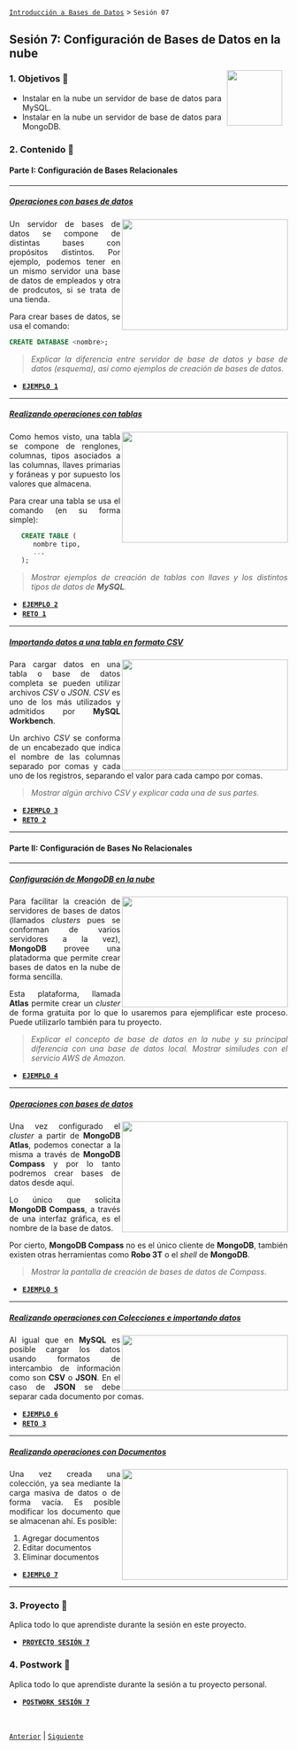 [`Introducción a Bases de Datos`](../Readme.md) > `Sesión 07`

## Sesión 7: Configuración de Bases de Datos en la nube

<img src="../imagenes/pizarron.png" align="right" height="100" width="100" hspace="10">
<div style="text-align: justify;">

### 1. Objetivos :dart: 

- Instalar en la nube un servidor de base de datos para MySQL.  
- Instalar en la nube un servidor de base de datos para MongoDB.  


### 2. Contenido :blue_book:

#### Parte I: Configuración de Bases Relacionales

---
##### <ins>Operaciones con bases de datos</ins>
<img src="imagenes/imagen1.png" align="right" height="200" width="300">

Un servidor de bases de datos se compone de distintas bases con propósitos distintos. Por ejemplo, podemos tener en un mismo servidor una base de datos de empleados y otra de prodcutos, si se trata de una tienda.

Para crear bases de datos, se usa el comando:

```sql
CREATE DATABASE <nombre>;
```

> *Explicar la diferencia entre servidor de base de datos y base de datos (esquema), así como ejemplos de creación de bases de datos.*

- [**`EJEMPLO 1`**](Ejemplo-01/Readme.md)

---
##### <ins>Realizando operaciones con tablas</ins>
<img src="imagenes/imagen2.png" align="right" height="200" width="300">

Como hemos visto, una tabla se compone de renglones, columnas, tipos asociados a las columnas, llaves primarias y foráneas y por supuesto los valores que almacena.

Para crear una tabla se usa el comando (en su forma simple):

```sql
   CREATE TABLE (
      nombre tipo,
      ...
   );
```

> *Mostrar ejemplos de creación de tablas con llaves y los distintos tipos de datos de __MySQL__.*

- [**`EJEMPLO 2`**](Ejemplo-02/Readme.md)
- [**`RETO 1`**](Reto-01/Readme.md)

---
##### <ins>Importando datos a una tabla en formato CSV</ins>
<img src="imagenes/imagen3.jpg" align="right" height="200" width="300">

Para cargar datos en una tabla o base de datos completa se pueden utilizar archivos *CSV* o *JSON*. *CSV* es uno de los más utilizados y admitidos por __MySQL Workbench__.

Un archivo *CSV* se conforma de un encabezado que indica el nombre de las columnas separado por comas y cada uno de los registros, separando el valor para cada campo por comas. 

> *Mostrar algún archivo CSV y explicar cada una de sus partes.*

- [**`EJEMPLO 3`**](Ejemplo-03/Readme.md)
- [**`RETO 2`**](Reto-02/Readme.md)

---

#### Parte II: Configuración de Bases No Relacionales

---
##### <ins>Configuración de __MongoDB__ en la nube</ins>
<img src="imagenes/imagen4.jpg" align="right" height="200" width="300">

Para facilitar la creación de servidores de bases de datos (llamados *clusters* pues se conforman de varios servidores a la vez), __MongoDB__ provee una platadorma que permite crear bases de datos en la nube de forma sencilla. 

Esta plataforma, llamada __Atlas__ permite crear un *cluster* de forma gratuita por lo que lo usaremos para ejemplificar este proceso. Puede utilizarlo también para tu proyecto.

> *Explicar el concepto de base de datos en la nube y su principal diferencia con una base de datos local. Mostrar similudes con el servicio AWS de Amazon.*

- [**`EJEMPLO 4`**](Ejemplo-04/Readme.md)

---
##### <ins>Operaciones con bases de datos</ins>
<img src="imagenes/imagen5.png" align="right" height="200" width="300">

Una vez configurado el *cluster* a partir de __MongoDB Atlas__, podemos conectar a la misma a través de __MongoDB Compass__ y por lo tanto podremos crear bases de datos desde aquí.

Lo único que solicita __MongoDB Compass__, a través de una interfaz gráfica, es el nombre de la base de datos.

Por cierto, __MongoDB Compass__ no es el único cliente de __MongoDB__, también existen otras herramientas como __Robo 3T__ o el *shell* de __MongoDB__.

> *Mostrar la pantalla de creación de bases de datos de Compass*.

- [**`EJEMPLO 5`**](Ejemplo-05/Readme.md)

---
##### <ins>Realizando operaciones con Colecciones e importando datos</ins>
<img src="imagenes/imagen6.png" align="right" height="100" width="300">

Al igual que en __MySQL__ es posible cargar los datos usando formatos de intercambio de información como son __CSV__ o __JSON__. En el caso de __JSON__ se debe separar cada documento por comas.

- [**`EJEMPLO 6`**](Ejemplo-06/Readme.md)
- [**`RETO 3`**](Reto-03/Readme.md)

---
##### <ins>Realizando operaciones con Documentos</ins>
<img src="imagenes/imagen7.jpg" align="right" height="200" width="300">

Una vez creada una colección, ya sea mediante la carga masiva de datos o de forma vacía. Es posible modificar los documento que se almacenan ahí. Es posible:

1. Agregar documentos
1. Editar documentos
1. Eliminar documentos

- [**`EJEMPLO 7`**](Ejemplo-07/Readme.md)

---

### 3. Proyecto :hammer:

Aplica todo lo que aprendiste durante la sesión en este proyecto. 

- [**`PROYECTO SESIÓN 7`**](Proyecto/Readme.md)

### 4. Postwork :memo:
Aplica todo lo que aprendiste durante la sesión a tu proyecto personal.

- [**`POSTWORK SESIÓN 7`**](Postwork/Readme.md)

</br>

[`Anterior`](../Sesion-06/Readme.md) | [`Siguiente`](../Sesion-08/Readme.md)

</div>   
